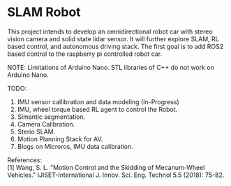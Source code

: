 # SLAM Robot 
This project intends to develop an omnidirectional robot car with stereo vision camera and solid state lidar sensor. It will further explore SLAM, RL based control, and autonomous driving stack. The first goal is to add ROS2 based control to the raspberry pi controlled robot car.

NOTE:
Limitations of Arduino Nano. STL libraries of C++ do not work on Arduino Nano. 

TODO: 
  1. IMU sensor callibration and data modeling (In-Progress)
  2. IMU, wheel torque based RL agent to control the Robot.  
  3. Simantic segmentation.  
  4. Camera Calibration. 
  5. Sterio SLAM.
  6. Motion Planning Stack for AV.
  7. Blogs on Microros, IMU data calibration.
 

References:  
[1] Wang, S. L. "Motion Control and the Skidding of Mecanum-Wheel Vehicles." IJISET-International J. Innov. Sci. Eng. Technol 5.5 (2018): 75-82.
